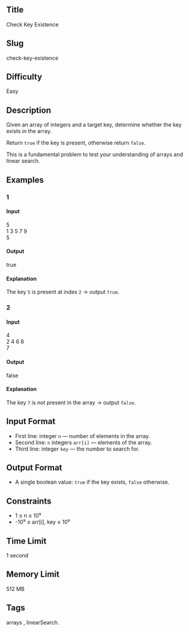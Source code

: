 ## Title

Check Key Existence


## Slug

check-key-existence


## Difficulty

Easy

## Description


Given an array of integers and a target key, determine whether the key exists in the array.  

Return `true` if the key is present, otherwise return `false`.  

This is a fundamental problem to test your understanding of arrays and linear search.
 


## Examples

### 1

#### Input

5  
1 3 5 7 9  
5

#### Output
true


#### Explanation

The key `5` is present at index `2` → output `true`. 



### 2

#### Input

4  
2 4 6 8  
7

#### Output

false

#### Explanation

The key `7` is not present in the array → output `false`.


## Input Format  

- First line: integer `n` — number of elements in the array.  
- Second line: `n` integers `arr[i]` — elements of the array.  
- Third line: integer `key` — the number to search for.

## Output Format  

- A single boolean value: `true` if the key exists, `false` otherwise.
  




## Constraints  

- 1 ≤ n ≤ 10⁵  
- -10⁹ ≤ arr[i], key ≤ 10⁹   

## Time Limit

1 second

## Memory Limit

512 MB

## Tags

arrays , linearSearch. 
